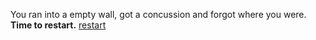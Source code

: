 You ran into a empty wall, got a concussion and forgot where you were. **Time to restart.**
[restart](restart.md)
